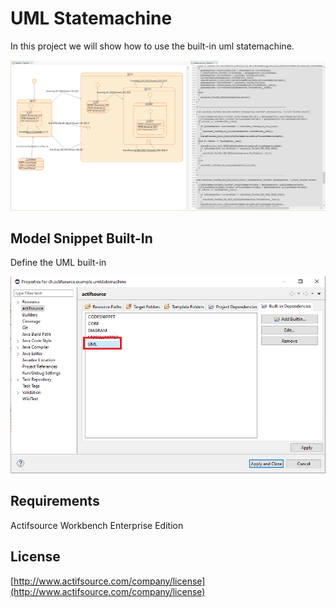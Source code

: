 # UML Statemachine
In this project we will show how to use the built-in uml statemachine.

![Uml Statemachine](images/umlstatemachine.png)


## Model Snippet Built-In
Define the UML built-in

![Uml Statemachine Built-In](images/umlbuiltin.png)

## Requirements
Actifsource Workbench Enterprise Edition

## License
[http://www.actifsource.com/company/license](http://www.actifsource.com/company/license)

